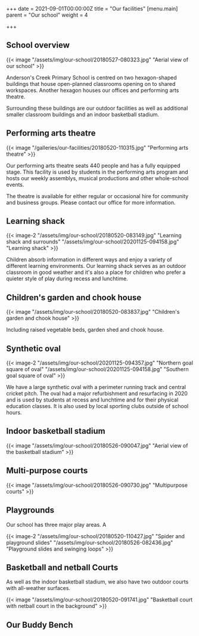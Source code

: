 +++
date = 2021-09-01T00:00:00Z
title = "Our facilities"
[menu.main]
parent = "Our school"
weight = 4

+++
## School overview

{{< image "/assets/img/our-school/20180527-080323.jpg" "Aerial view of our school" >}}

Anderson's Creek Primary School is centred on two hexagon-shaped buildings that house open-planned classrooms opening on to shared workspaces. Another hexagon houses our offices and performing arts theatre.

Surrounding these buildings are our outdoor facilities as well as additional smaller classroom buildings and an indoor basketball stadium.

## Performing arts theatre

{{< image "/galleries/our-facilities/20180520-110315.jpg" "Performing arts theatre" >}}

Our performing arts theatre seats 440 people and has a fully equipped stage. This facility is used by students in the performing arts program and hosts our weekly assemblys, musical productions and other whole-school events.

The theatre is available for either regular or occasional hire for community and business groups. Please contact our office for more information.

## Learning shack

{{< image-2 "/assets/img/our-school/20180520-083149.jpg" "Learning shack and surrounds" "/assets/img/our-school/20201125-094158.jpg" "Learning shack" >}}

Children absorb information in different ways and enjoy a variety of different learning environments. Our learning shack serves as an outdoor classroom in good weather and it's also a place for children who prefer a quieter style of play during recess and lunchtime.

## Children's garden and chook house

{{< image "/assets/img/our-school/20180520-083837.jpg" "Children's garden and chook house" >}}

Including raised vegetable beds, garden shed and chook house.

## Synthetic oval

{{< image-2 "/assets/img/our-school/20201125-094357.jpg" "Northern goal square of oval" "/assets/img/our-school/20201125-094158.jpg" "Southern goal square of oval" >}}

We have a large synthetic oval with a perimeter running track and central cricket pitch. The oval had a major refurbishment and resurfacing in 2020 and is used by students at recess and lunchtime and for their physical education classes. It is also used by local sporting clubs outside of school hours.

## Indoor basketball stadium



{{< image "/assets/img/our-school/20180526-090047.jpg" "Aerial view of the basketball stadium" >}}

## Multi-purpose courts

{{< image "/assets/img/our-school/20180526-090730.jpg" "Multipurpose courts" >}}

## Playgrounds

Our school has three major play areas. A

{{< image-2 "/assets/img/our-school/20180520-110427.jpg" "Spider and playground slides" "/assets/img/our-school/20180526-082436.jpg" "Playground slides and swinging loops" >}}

## Basketball and netball Courts

As well as the indoor basketball stadium, we also have two outdoor courts with all-weather surfaces. 

{{< image "/assets/img/our-school/20180520-091741.jpg" "Basketball court with netball court in the background" >}}

## Our Buddy Bench

